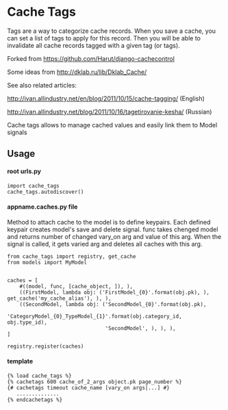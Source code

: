 Cache Tags
============

Tags are a way to categorize cache records.
When you save a cache, you can set a list of tags to apply for this record.
Then you will be able to invalidate all cache records tagged with a given tag (or tags).

Forked from https://github.com/Harut/django-cachecontrol

Some ideas from http://dklab.ru/lib/Dklab_Cache/

See also related articles:

http://ivan.allindustry.net/en/blog/2011/10/15/cache-tagging/ (English)

http://ivan.allindustry.net/blog/2011/10/16/tagetirovanie-kesha/ (Russian)

Cache tags allows to manage cached values and easily link them to Model signals

Usage
-----

#### root urls.py
    import cache_tags
    cache_tags.autodiscover()

#### appname.caches.py file
Method to attach cache to the model is to define keypairs. Each defined keypair
creates model's save and delete signal. func takes chenged model and returns
number of changed vary_on arg and value of this arg. When the signal is called,
it gets varied arg and deletes all caches with this arg.

    from cache_tags import registry, get_cache
    from models import MyModel


    caches = [
        #((model, func, [cache_object, ]), ),
        ((FirstModel, lambda obj: ('FirstModel_{0}'.format(obj.pk), ), get_cache('my_cache_alias'), ), ),
        ((SecondModel, lambda obj: ('SecondModel_{0}'.format(obj.pk),
                                    'CategoryModel_{0}_TypeModel_{1}'.format(obj.category_id, obj.type_id),
                                    'SecondModel', ), ), ),
    ]

    registry.register(caches)

#### template
    {% load cache_tags %}
    {% cachetags 600 cache_of_2_args object.pk page_number %}
    {# cachetags timeout cache_name [vary_on args|...] #}
       ..............
    {% endcachetags %}

